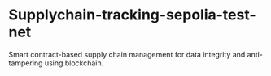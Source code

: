 # Supplychain-tracking-sepolia-test-net
Smart contract-based supply chain management for data integrity and anti-tampering using blockchain.
